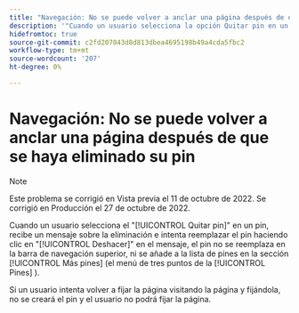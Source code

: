 ```yaml
---
title: "Navegación: No se puede volver a anclar una página después de que se haya eliminado su pin"
description: '"Cuando un usuario selecciona la opción Quitar pin en un pin, recibe un mensaje sobre la eliminación e intenta reemplazarlo haciendo clic en Deshacer en el mensaje, el pin no se reemplaza en la barra de navegación superior ni se añade a la lista de pines situada en la lista de pines Más (el menú de tres puntos del área Pins).Si un usuario intenta volver a fijar la página yendo a la página y fijándola, el pin no se crea y El usuario no puede fijar la página".'
hidefromtoc: true
source-git-commit: c2fd207043d8d813dbea4695198b49a4cda5fbc2
workflow-type: tm+mt
source-wordcount: '207'
ht-degree: 0%

---
```



# Navegación: No se puede volver a anclar una página después de que se haya eliminado su pin

>[!NOTE]
>
>Este problema se corrigió en Vista previa el 11 de octubre de 2022. Se corrigió en Producción el 27 de octubre de 2022.

Cuando un usuario selecciona el &quot;[!UICONTROL Quitar pin]&quot; en un pin, recibe un mensaje sobre la eliminación e intenta reemplazar el pin haciendo clic en &quot;[!UICONTROL Deshacer]&quot; en el mensaje, el pin no se reemplaza en la barra de navegación superior, ni se añade a la lista de pines en la sección [!UICONTROL Más pines] (el menú de tres puntos de la [!UICONTROL Pines] ).

Si un usuario intenta volver a fijar la página visitando la página y fijándola, no se creará el pin y el usuario no podrá fijar la página.

